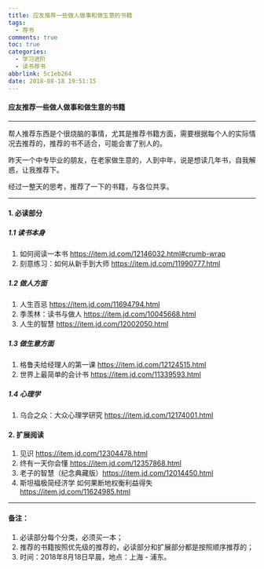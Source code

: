 ```yaml
---
title: 应友推荐一些做人做事和做生意的书籍
tags:
  - 荐书
comments: true
toc: true
categories:
  - 学习进阶
  - 读书荐书
abbrlink: 5c1eb264
date: 2018-08-18 19:51:15
---
```

<script type="text/javascript" src="/js/src/bai.js"></script>

#### 应友推荐一些做人做事和做生意的书籍
---
>
帮人推荐东西是个很烧脑的事情，尤其是推荐书籍方面，需要根据每个人的实际情况去推荐的，推荐的书不适合，可能会害了别人的。

昨天一个中专毕业的朋友，在老家做生意的，人到中年，说是想读几年书，自我解惑，让我推荐下。

经过一整天的思考，推荐了一下的书籍，与各位共享。
>

---

#### 1. 必读部分
##### 1.1 读书本身
1. 如何阅读一本书 https://item.jd.com/12146032.html#crumb-wrap
2. 刻意练习：如何从新手到大师 https://item.jd.com/11990777.html

##### 1.2 做人方面
1. 人生百忌 https://item.jd.com/11694794.html
2. 季羡林：读书与做人 https://item.jd.com/10045668.html
3. 人生的智慧 https://item.jd.com/12002050.html

##### 1.3 做生意方面
1. 格鲁夫给经理人的第一课 https://item.jd.com/12124515.html
2. 世界上最简单的会计书 https://item.jd.com/11339593.html

##### 1.4 心理学
1. 乌合之众：大众心理学研究 https://item.jd.com/12174001.html

#### 2. 扩展阅读
1. 见识 https://item.jd.com/12304478.html
2. 终有一天你会懂 https://item.jd.com/12357868.html
3. 老子的智慧（纪念典藏版）https://item.jd.com/12014450.html
4. 斯坦福极简经济学 如何果断地权衡利益得失 https://item.jd.com/11624985.html

---
#### 备注：
1. 必读部分每个分类，必须买一本；
2. 推荐的书籍按照优先级的推荐的，必读部分和扩展部分都是按照顺序推荐的；
4. 时间：2018年8月18日早晨，地点：上海 - 浦东。
